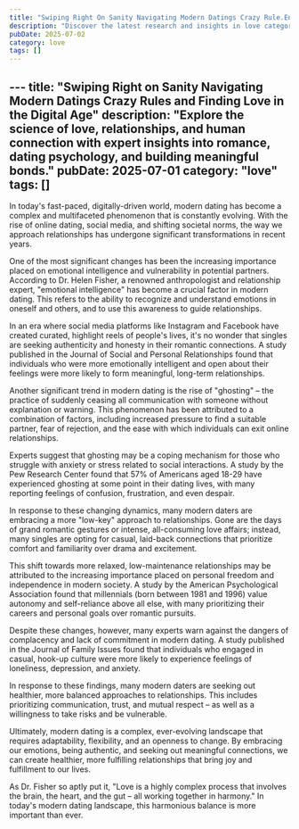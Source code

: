 ```yaml
---
title: "Swiping Right On Sanity Navigating Modern Datings Crazy Rule.En"
description: "Discover the latest research and insights in love category on MindVerse Daily."
pubDate: 2025-07-02
category: love
tags: []
---
```


﻿---
title: "Swiping Right on Sanity Navigating Modern Datings Crazy Rules and Finding Love in the Digital Age"
description: "Explore the science of love, relationships, and human connection with expert insights into romance, dating psychology, and building meaningful bonds."
pubDate: 2025-07-01
category: "love"
tags: []
---

In today's fast-paced, digitally-driven world, modern dating has become a complex and multifaceted phenomenon that is constantly evolving. With the rise of online dating, social media, and shifting societal norms, the way we approach relationships has undergone significant transformations in recent years.

One of the most significant changes has been the increasing importance placed on emotional intelligence and vulnerability in potential partners. According to Dr. Helen Fisher, a renowned anthropologist and relationship expert, "emotional intelligence" has become a crucial factor in modern dating. This refers to the ability to recognize and understand emotions in oneself and others, and to use this awareness to guide relationships.

In an era where social media platforms like Instagram and Facebook have created curated, highlight reels of people's lives, it's no wonder that singles are seeking authenticity and honesty in their romantic connections. A study published in the Journal of Social and Personal Relationships found that individuals who were more emotionally intelligent and open about their feelings were more likely to form meaningful, long-term relationships.

Another significant trend in modern dating is the rise of "ghosting" – the practice of suddenly ceasing all communication with someone without explanation or warning. This phenomenon has been attributed to a combination of factors, including increased pressure to find a suitable partner, fear of rejection, and the ease with which individuals can exit online relationships.

Experts suggest that ghosting may be a coping mechanism for those who struggle with anxiety or stress related to social interactions. A study by the Pew Research Center found that 57% of Americans aged 18-29 have experienced ghosting at some point in their dating lives, with many reporting feelings of confusion, frustration, and even despair.

In response to these changing dynamics, many modern daters are embracing a more "low-key" approach to relationships. Gone are the days of grand romantic gestures or intense, all-consuming love affairs; instead, many singles are opting for casual, laid-back connections that prioritize comfort and familiarity over drama and excitement.

This shift towards more relaxed, low-maintenance relationships may be attributed to the increasing importance placed on personal freedom and independence in modern society. A study by the American Psychological Association found that millennials (born between 1981 and 1996) value autonomy and self-reliance above all else, with many prioritizing their careers and personal goals over romantic pursuits.

Despite these changes, however, many experts warn against the dangers of complacency and lack of commitment in modern dating. A study published in the Journal of Family Issues found that individuals who engaged in casual, hook-up culture were more likely to experience feelings of loneliness, depression, and anxiety.

In response to these findings, many modern daters are seeking out healthier, more balanced approaches to relationships. This includes prioritizing communication, trust, and mutual respect – as well as a willingness to take risks and be vulnerable.

Ultimately, modern dating is a complex, ever-evolving landscape that requires adaptability, flexibility, and an openness to change. By embracing our emotions, being authentic, and seeking out meaningful connections, we can create healthier, more fulfilling relationships that bring joy and fulfillment to our lives.

As Dr. Fisher so aptly put it, "Love is a highly complex process that involves the brain, the heart, and the gut – all working together in harmony." In today's modern dating landscape, this harmonious balance is more important than ever.
